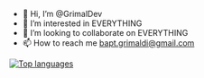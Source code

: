 - 👋 Hi, I’m @GrimalDev
- 👀 I’m interested in EVERYTHING
- 💞️ I’m looking to collaborate on EVERYTHING
- 📫 How to reach me bapt.grimaldi@gmail.com

[![Top languages](https://github-readme-stats.vercel.app/api?username=GrimalDev)](https://github.com/GrimalDev)
